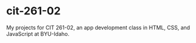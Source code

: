 # cit-261-02
My projects for CIT 261-02, an app development class in HTML, CSS, and JavaScript at BYU-Idaho.
